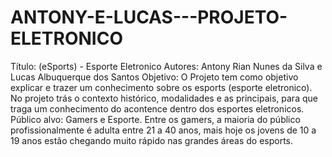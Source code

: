 # ANTONY-E-LUCAS---PROJETO-ELETRONICO 
Título: (eSports) - Esporte Eletronico
Autores: Antony Rian Nunes da Silva e Lucas Albuquerque dos Santos
Objetivo: O Projeto tem como objetivo explicar e trazer um conhecimento sobre os esports (esporte eletronico). No projeto trás o contexto histórico, modalidades e as principais, para que traga um conhecimento do acontence dentro dos esportes eletronicos. 
Público alvo: Gamers e Esporte. Entre os gamers,  a maioria do público profissionalmente é adulta entre 21 a 40 anos, mais hoje os jovens de 10 a 19 anos estão chegando muito rápido nas grandes áreas do esports.
